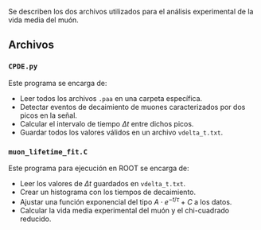 Se describen los dos archivos utilizados para el análisis experimental de la vida media del muón.

## Archivos

### `CPDE.py`

Este programa se encarga de:
- Leer todos los archivos `.paa` en una carpeta específica.
- Detectar eventos de decaimiento de muones caracterizados por dos picos en la señal.
- Calcular el intervalo de tiempo $\Delta t$ entre dichos picos.
- Guardar todos los valores válidos en un archivo `vdelta_t.txt`.

### `muon_lifetime_fit.C`

Este programa para ejecución en ROOT se encarga de:
- Leer los valores de $\Delta t$ guardados en `vdelta_t.txt`.
- Crear un histograma con los tiempos de decaimiento.
- Ajustar una función exponencial del tipo $A \cdot e^{-t/\tau} + C$ a los datos.
- Calcular la vida media experimental del muón y el chi-cuadrado reducido.
